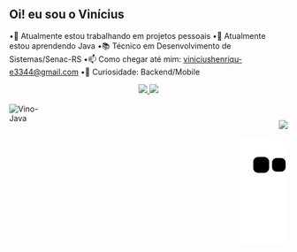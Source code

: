 ## Oi! eu sou o Vinícius

  •🔭 Atualmente estou trabalhando em projetos pessoais 
  •🌱 Atualmente estou aprendendo Java 
  •📚 Técnico em Desenvolvimento de Sistemas/Senac-RS
  •📫 Como chegar até mim: viniciushenriqu-e3344@gmail.com
  •🔎 Curiosidade: Backend/Mobile

<div align="center">
  <a href="https://github.com/VinoOliveira">
  <img height="180em" src="https://github-readme-stats.vercel.app/api?username=VinoOliveira&show_icons=true&theme=dracula&include_all_commits=true&count_private="false"/>
  <img height="180em" src="https://github-readme-stats.vercel.app/api/top-langs/?username=VinoOliveira&layout=compact&langs_count=7&theme=dracula"/>

</div>
<div style="display: inline_block"><br>

   <img align="left" alt="Vino-Java" height="70" width="80"  src="https://cdn.jsdelivr.net/gh/devicons/devicon/icons/java/java-plain-wordmark.svg" />
   
</div>
  
    
   ##
    
    
 <div align="right">
   <a href="https://www.linkedin.com/in/vin%C3%ADcius-henrique-sousa-de-oliveira-65484a23b/" target="_blank"><img src="https://img.shields.io/badge/-LinkedIn-%230077B5?style=for-the-badge&logo=linkedin&logoColor=white" target="_blank"></a> 
 
 
![snake gif](https://github.com/VinoOliveira/VinoOliveira/blob/output/github-contribution-grid-snake.svg)

